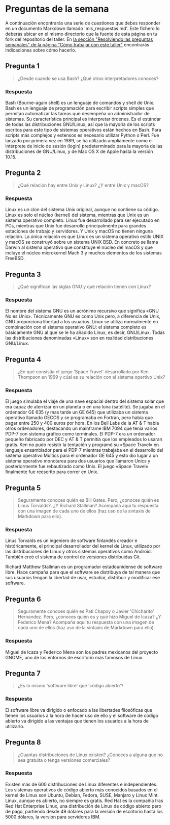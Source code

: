 # Preguntas de la semana

A continuación encontrarás una seríe de cuestiones que debes responder en un
documento Markdown llamado 'mis_respuestas.md'. Este fichero lo deberás ubicar en el mismo directorio que la
fuente de esta página en tu fork del repositorio del taller. En [la sección "Resolviendo las
preguntas semanales" de la página "Cómo trabajar con este
taller"](../material_suplementario/como_trabajar/como_trabajar.md#resolviendo-las-preguntas-semanales) encontrarás indicaciones sobre
cómo hacerlo.

## Pregunta 1

> ¿Desde cuando se usa Bash? ¿Qué otros interpretadores conoces?

### Respuesta

Bash (Bourne-again shell) es un lenguaje de comandos y shell de Unix. Bash es un lenguaje de programación para escribir scripts simples que permitan automatizar las tareas que desempeña un administrador de sistemas. Su característica principal es interpretar órdenes. Es el estándar de todas las distribuciones GNU/Linux, así que la mayoría de los scripts escritos para este tipo de sistemas operativos están hechos en Bash. Para scripts más complejos y extensos es necesario utilizar Python o Perl. Fue lanzado por primera vez en 1989, se ha utilizado ampliamente como el intérprete de inicio de sesión (login) predeterminado para la mayoría de las distribuciones de GNU/Linux, y de Mac OS X de Apple hasta la versión 10.15.

## Pregunta 2

> ¿Qué relación hay entre Unix y Linux? ¿Y entre Unix y macOS?

### Respuesta

Linux es un clon del sistema Unix original, aunque no contiene su código. Linux es solo el núcleo (kernel) del sistema, mientras que Unix es un sistema operativo completo. Linux fue desarrollado para ser ejecutado en PCs, mientras que Unix fue desarrollo principalmente para grandes estaciones de trabajo y servidores. 
Y Unix y macOS no tienen ninguna relación. La única relación es que Linux es un sistema operativo estilo UNIX y macOS se construyó sobre un sistema UNIX BSD. En concreto se llama Darwin al sistema operativo que constituye el núcleo del macOS y que incluye el núcleo microkernel Mach 3 y muchos elementos de los sistemas FreeBSD.


## Pregunta 3

> ¿Qué significan las siglas GNU y qué relación tienen con Linux?

### Respuesta

El nombre del sistema GNU es un acrónimo recursivo que significa «GNU No es Unix». Técnicamente GNU es como Unix pero, a diferencia de Unix, GNU proporciona libertad a los usuarios. Linux se utiliza normalmente en combinación con el sistema operativo GNU: el sistema completo es básicamente GNU al que se le ha añadido Linux, es decir, GNU/Linux. Todas las distribuciones denominadas «Linux» son en realidad distribuciones GNU/Linux.


## Pregunta 4

> ¿En qué consistía el juego 'Space Travel' desarrollado por Ken Thompson en 1969 y cúal es su
> relación con el sistema opertivo Unix?

### Respuesta

El juego simulaba el viaje de una nave espacial dentro del sistema solar que era capaz de aterrizar en un planeta o en una luna (satélite). Se jugaba en el ordenador GE 635 (y mas tarde un GE 645) que utilizaba un sistema operativo llamado GECOS y se programaba en Fortran, pero había que pagar entre 250 y 400 euros por hora. En los Bell Labs de la AT & T había otros ordenadores, destacando un mainframe IBM 7094 que tenía varios PDP-7 con sistema gráfico como terminales. El PDP-7 era un ordenador pequeño fabricado por DEC y AT & T permitía que los empleados lo usaran gratis. Ken no pudo resistir la tentación y programó su «Space Travel» en lenguaje ensamblador para el PDP-7 mientras trabajaba en el desarrollo del sistema operativo Multics para el ordenador GE 645 y esto dio lugar a un sistema operativo monotarea para dos usuarios que llamaron Unics y posteriormente fue rebautizado como Unix. El juego «Space Travel» finalmente fue reescrito para correr en Unix.

## Pregunta 5

> Seguramente conoces quién es Bill Gates. Pero, ¿conoces quién es Linus
> Torvalds?. ¿Y Richard Stallman? Acompaña aquí tu respuesta con una imagen de cada
> uno de ellos (haz uso de la sintaxis de Markdown para ello).

### Respuesta

<p> Linus Torvalds es un ingeniero de software finlandés creador e históricamente, el principal desarrollador del kernel de Linux, utilizado por las distribuciones de Linux y otros sistemas operativos como Android. También creó el sistema de control de versiones distribuidas Git.<p>

<p> Richard Matthew Stallman es un programador estadounidense de software libre. Hace campaña para que el software se distribuya de tal manera que sus usuarios tengan la libertad de usar, estudiar, distribuir y modificar ese software.<p>


## Pregunta 6

> Seguramente conoces quién es Pati Chapoy o Javier 'Chicharito' Hernandez. Pero, ¿conoces quién
> es y qué hizo Miguel de Icaza? ¿Y Federico Mena? Acompaña aquí tu respuesta con una imagen de cada
> uno de ellos (haz uso de la sintaxis de Markdown para ello).

### Respuesta

<p>Miguel de Icaza y Federico Mena son los padres mexicanos del proyecto GNOME, uno de los entornos de escritorio más famosos de Linux.<p>


## Pregunta 7

> ¿Es lo mismo 'software libre' que 'código abierto'?

### Respuesta

El software libre va dirigido o enfocado a las libertades filosóficas que tienen los usuarios a la hora de hacer uso de ello y el software de código abierto va dirigido a las ventajas que tienen los usuarios a la hora de utilizarlo.

## Pregunta 8

> ¿Cuantas distribuciones de Linux existen? ¿Conoces a alguna que no sea gratuita o tenga versiones comerciales?

### Respuesta

Existen más de 600 distribuciones de Linux diferentes e independientes. Los sistemas operativos de código abierto más conocidos basados en el kernel de Linux son Ubuntu, Debian, Fedora, SUSE, Manjaro y Linux Mint. Linux, aunque es abierto, no siempre es gratis.  Red Hat es la compañía tras Red Hat Enterprise Linux, una distribución de Linux de código abierto pero de pago, partiendo desde 49 dólares para la versión de escritorio hasta los 5000 dólares, la versión para servidores IBM.



